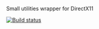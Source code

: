 Small utilities wrapper for DirectX11

[![Build status](https://ci.appveyor.com/api/projects/status/qntk1j41hk0blo62?svg=true)](https://ci.appveyor.com/project/mrvux/feraltic-sdx)

